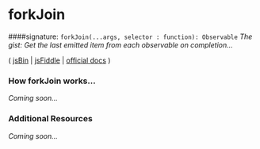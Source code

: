 # forkJoin

####signature: `forkJoin(...args, selector : function): Observable`
*The gist: Get the last emitted item from each observable on completion...*

( [jsBin]() | [jsFiddle]() | [official docs](http://reactivex.io/rxjs/class/es6/Observable.js~Observable.html#static-method-forkJoin) )

### How forkJoin works...
*Coming soon...*


### Additional Resources
*Coming soon...*